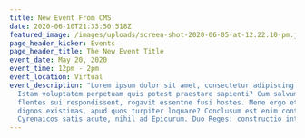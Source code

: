 ```yaml
---
title: New Event From CMS
date: 2020-06-10T21:33:50.518Z
featured_image: /images/uploads/screen-shot-2020-06-05-at-12.22.10-pm.jpg
page_header_kicker: Events
page_header_title: The New Event Title
event_date: May 20, 2020
event_time: 12pm - 2pm
event_location: Virtual
event_description: "Lorem ipsum dolor sit amet, consectetur adipiscing elit.
  Istam voluptatem perpetuam quis potest praestare sapienti? Cum salvum esse
  flentes sui respondissent, rogavit essentne fusi hostes. Mene ergo et Triarium
  dignos existimas, apud quos turpiter loquare? Conclusum est enim contra
  Cyrenaicos satis acute, nihil ad Epicurum. Duo Reges: constructio interrete."
---
```

